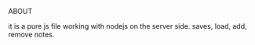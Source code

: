 ABOUT

it is a pure js file working with nodejs on the server side.
saves, load, add, remove notes.
